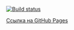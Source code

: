 [![Build status](https://ci.appveyor.com/api/projects/status/ou0tkakga10lv02c?svg=true)](https://ci.appveyor.com/project/Kryazheva/ahj-dnd-1)

[Ссылка на GitHub Pages]()
